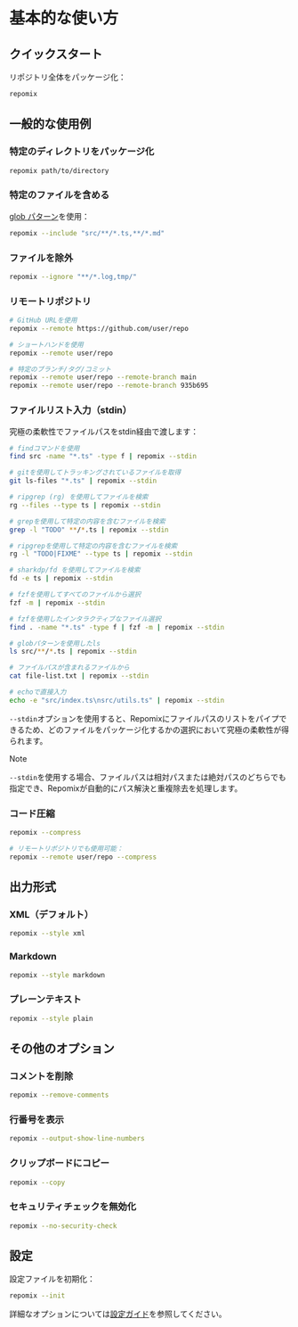 # 基本的な使い方

## クイックスタート

リポジトリ全体をパッケージ化：
```bash
repomix
```

## 一般的な使用例

### 特定のディレクトリをパッケージ化
```bash
repomix path/to/directory
```

### 特定のファイルを含める
[glob パターン](https://github.com/mrmlnc/fast-glob?tab=readme-ov-file#pattern-syntax)を使用：
```bash
repomix --include "src/**/*.ts,**/*.md"
```

### ファイルを除外
```bash
repomix --ignore "**/*.log,tmp/"
```

### リモートリポジトリ
```bash
# GitHub URLを使用
repomix --remote https://github.com/user/repo

# ショートハンドを使用
repomix --remote user/repo

# 特定のブランチ/タグ/コミット
repomix --remote user/repo --remote-branch main
repomix --remote user/repo --remote-branch 935b695
```

### ファイルリスト入力（stdin）

究極の柔軟性でファイルパスをstdin経由で渡します：

```bash
# findコマンドを使用
find src -name "*.ts" -type f | repomix --stdin

# gitを使用してトラッキングされているファイルを取得
git ls-files "*.ts" | repomix --stdin

# ripgrep (rg) を使用してファイルを検索
rg --files --type ts | repomix --stdin

# grepを使用して特定の内容を含むファイルを検索
grep -l "TODO" **/*.ts | repomix --stdin

# ripgrepを使用して特定の内容を含むファイルを検索
rg -l "TODO|FIXME" --type ts | repomix --stdin

# sharkdp/fd を使用してファイルを検索
fd -e ts | repomix --stdin

# fzfを使用してすべてのファイルから選択
fzf -m | repomix --stdin

# fzfを使用したインタラクティブなファイル選択
find . -name "*.ts" -type f | fzf -m | repomix --stdin

# globパターンを使用したls
ls src/**/*.ts | repomix --stdin

# ファイルパスが含まれるファイルから
cat file-list.txt | repomix --stdin

# echoで直接入力
echo -e "src/index.ts\nsrc/utils.ts" | repomix --stdin
```

`--stdin`オプションを使用すると、Repomixにファイルパスのリストをパイプできるため、どのファイルをパッケージ化するかの選択において究極の柔軟性が得られます。

> [!NOTE]
> `--stdin`を使用する場合、ファイルパスは相対パスまたは絶対パスのどちらでも指定でき、Repomixが自動的にパス解決と重複除去を処理します。

### コード圧縮
```bash
repomix --compress

# リモートリポジトリでも使用可能：
repomix --remote user/repo --compress
```

## 出力形式

### XML（デフォルト）
```bash
repomix --style xml
```

### Markdown
```bash
repomix --style markdown
```

### プレーンテキスト
```bash
repomix --style plain
```

## その他のオプション

### コメントを削除
```bash
repomix --remove-comments
```

### 行番号を表示
```bash
repomix --output-show-line-numbers
```

### クリップボードにコピー
```bash
repomix --copy
```

### セキュリティチェックを無効化
```bash
repomix --no-security-check
```

## 設定

設定ファイルを初期化：
```bash
repomix --init
```

詳細なオプションについては[設定ガイド](/ja/guide/configuration)を参照してください。
